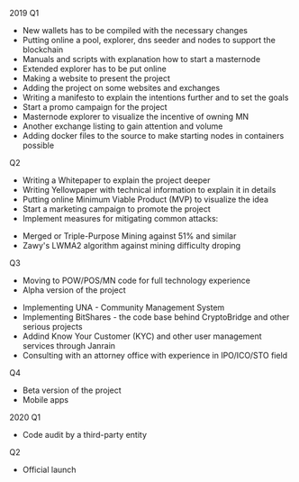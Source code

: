 2019
Q1
- New wallets has to be compiled with the necessary changes
- Putting online a pool, explorer, dns seeder and nodes to support the blockchain
- Manuals and scripts with explanation how to start a masternode
- Extended explorer has to be put online
- Making a website to present the project
- Adding the project on some websites and exchanges
- Writing a manifesto to explain the intentions further and to set the goals
- Start a promo campaign for the project
- Masternode explorer to visualize the incentive of owning MN 
- Another exchange listing to gain attention and volume
- Adding docker files to the source to make starting nodes in containers possible

Q2
- Writing a Whitepaper to explain the project deeper
- Writing Yellowpaper with technical information to explain it in details
- Putting online Minimum Viable Product (MVP) to visualize the idea
- Start a marketing campaign to promote the project
- Implement measures for mitigating common attacks:
* Merged or Triple-Purpose Mining against 51% and similar
* Zawy's LWMA2 algorithm against mining difficulty droping

Q3
- Moving to POW/POS/MN code for full technology experience
- Alpha version of the project
* Implementing UNA - Community Management System
* Implementing BitShares - the code base behind CryptoBridge and other serious projects 
* Addind Know Your Customer (KYC) and other user management services through Janrain
* Consulting with an attorney office with experience in IPO/ICO/STO field

Q4
- Beta version of the project
- Mobile apps

2020
Q1
- Code audit by a third-party entity

Q2 
- Official launch 